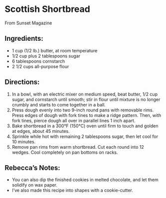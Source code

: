 # Scottish Shortbread
From Sunset Magazine

## Ingredients:

* 1 cup (1/2 lb.) butter, at room temperature
* 1/2 cup plus 2 tablespoons sugar
* 6 tablespoons cornstarch
* 2 1/2 cups all-purpose flour

## Directions:

1.  In a bowl, with an electric mixer on medium speed, beat butter, 1/2 cup sugar, and cornstarch until smooth; stir in flour until mixture is no longer crumbly and starts to come together in a ball.
2.  Press dough evenly into two 9-inch round pans with removable rims. Press edges of dough with fork tines to make a ridge pattern. Then, with fork tines, pierce dough all over in parallel lines 1 inch apart.
3.  Bake shortbread in a 300°F (150°C) oven until firm to touch and golden at edges, about 45 minutes.
4.  Sprinkle while hot with remaining 2 tablespoons sugar, then let cool for 10 minutes.
5.  Remove pan rims from warm shortbread. Cut each round into 12 wedges. Cool completely on pan bottoms on racks.

## Rebecca’s Notes:

* You can also dip the finished cookies in melted chocolate, and let them solidify on wax paper.
* I’ve also made this recipe into shapes with a cookie-cutter.